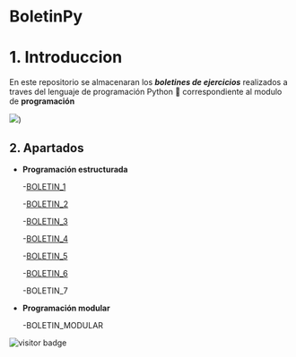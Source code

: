 # BoletinPy 

# **1. Introduccion**

En este repositorio se almacenaran los **_boletines de ejercicios_** realizados a traves del lenguaje de programación Python 🐍 correspondiente al modulo de **programación**

![](https://user-images.githubusercontent.com/49988347/201696086-91acebcc-814f-4cec-bd4b-4421811034a0.gif))


## **2. Apartados**

- **Programación estructurada**

  -[BOLETIN_1](https://github.com/migreydev/BoletinPy/tree/master/BOLETIN_1)
  
  -[BOLETIN_2](https://github.com/migreydev/BoletinPy/tree/master/BOLETIN_2)

  -[BOLETIN_3](https://github.com/migreydev/BoletinPy/tree/master/BOLETIN_3)

  -[BOLETIN_4](https://github.com/migreydev/BoletinPy/tree/master/BOLETIN_4)

  -[BOLETIN_5](https://github.com/migreydev/BoletinPy/tree/master/BOLETIN_5)

  -[BOLETIN_6](https://github.com/migreydev/BoletinPy/tree/master/BOLETIN_6)

  -BOLETIN_7

- **Programación modular**

  -BOLETIN_MODULAR



![visitor badge](https://visitor-badge.glitch.me/badge?page_id=migreydev.visitor-badge)
